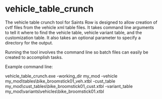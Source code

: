 # vehicle_table_crunch

The vehicle table crunch tool for Saints Row is designed to allow creation of cvtf files from the vehicle xml table files. It takes command line arguments to tell it where to find the vehicle table, vehicle variant table, and the customization table. It also takes an optional parameter to specify a directory for the output.

Running the tool involves the command line so batch files can easily be created to accomplish tasks.

Example command line:

vehicle_table_crunch.exe -working_dir my_mod -vehicle my_mod\tables\bike_broomstick01_veh.xtbl -cust_table my_mod\cust_tables\bike_broomstick01_cust.xtbl -variant_table my_mod\variants\vehicles\bike_broomstick01.xtbl
